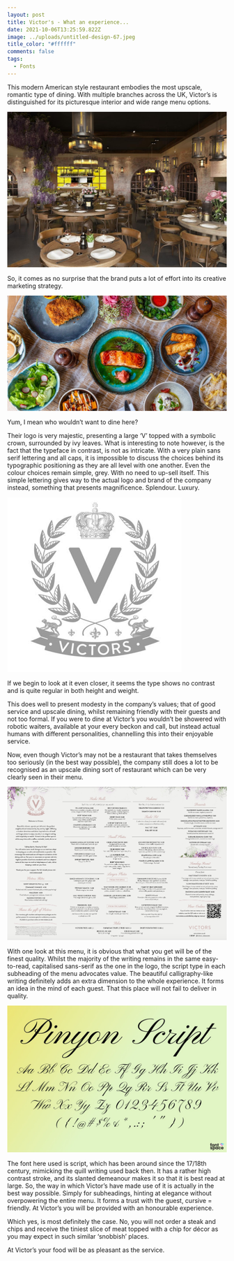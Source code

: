 ```yaml
---
layout: post
title: Victor's - What an experience...
date: 2021-10-06T13:25:59.822Z
image: ../uploads/untitled-design-67.jpeg
title_color: "#ffffff"
comments: false
tags:
  - Fonts
---
```

This modern American style restaurant embodies the most upscale, romantic type of dining. With multiple branches across the UK, Victor’s is distinguished for its picturesque interior and wide range menu options. 

![Oxford Mail 2018](../uploads/154183237.jpg.gallery.jpg)

So, it comes as no surprise that the brand puts a lot of effort into its creative marketing strategy.

![Deliveroo image](../uploads/image.jpeg)

Yum, I mean who wouldn’t want to dine here?

Their logo is very majestic, presenting a large ‘V’ topped with a symbolic crown, surrounded by ivy leaves. What is interesting to note however, is the fact that the typeface in contrast, is not as intricate. With a very plain sans serif lettering and all caps, it is impossible to discuss the choices behind its typographic positioning as they are all level with one another. Even the colour choices remain simple, grey. With no need to up-sell itself. This simple lettering gives way to the actual logo and brand of the company instead, something that presents magnificence. Splendour. Luxury.

![Victor's logo](../uploads/victors-logo.jpeg)

If we begin to look at it even closer, it seems the type shows no contrast and is quite regular in both height and weight.

This does well to present modesty in the company’s values; that of good service and upscale dining, whilst remaining friendly with their guests and not too formal. If you were to dine at Victor’s you wouldn’t be showered with robotic waiters, available at your every beckon and call, but instead actual humans with different personalities, channelling this into their enjoyable service.

Now, even though Victor’s may not be a restaurant that takes themselves too seriously (in the best way possible), the company still does a lot to be recognised as an upscale dining sort of restaurant which can be very clearly seen in their menu.

![Victor's menu downloaded PDF](../uploads/screenshot-2021-10-12-at-13.54.19.png)

With one look at this menu, it is obvious that what you get will be of the finest quality. Whilst the majority of the writing remains in the same easy-to-read, capitalised sans-serif as the one in the logo, the script type in each subheading of the menu advocates value. The beautiful calligraphy-like writing definitely adds an extra dimension to the whole experience. It forms an idea in the mind of each guest. That this place will not fail to deliver in quality.

![Pinyon Script font](../uploads/0812481f0c084357b1ffe6d8c96b1dde.jpeg)

The font here used is script, which has been around since the 17/18th century, mimicking the quill writing used back then. It has a rather high contrast stroke, and its slanted demeanour makes it so that it is best read at large. So, the way in which Victor’s have made use of it is actually in the best way possible. Simply for subheadings, hinting at elegance without overpowering the entire menu. It forms a trust with the guest, cursive = friendly. At Victor’s you will be provided with an honourable experience.

Which yes, is most definitely the case. No, you will not order a steak and chips and receive the tiniest slice of meat topped with a chip for décor as you may expect in such similar ‘snobbish’ places. 

At Victor’s your food will be as pleasant as the service.